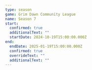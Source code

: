 ```yaml
---
type: season
game: Grim Dawn Community League
name: Season 7
start:
  confirmed: true
  additionalText: ""
  startDate: 2024-10-19T15:00:00.000Z
end:
  endDate: 2025-01-19T15:00:00.000Z
  confirmed: true
  overrideText: ""
  additionalText: ""
---
```


